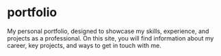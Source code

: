 # portfolio
My personal portfolio, designed to showcase my skills, experience, and projects as a professional. On this site, you will find information about my career, key projects, and ways to get in touch with me.
